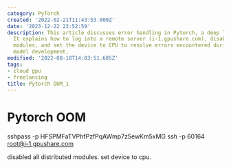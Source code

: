 ```yaml
---
category: PyTorch
created: '2022-02-21T11:43:53.000Z'
date: '2023-12-22 23:52:59'
description: This article discusses error handling in Pytorch, a deep learning framework.
  It explains how to log into a remote server (i-1.gpushare.com), disable distributed
  modules, and set the device to CPU to resolve errors encountered during deep learning
  model development.
modified: '2022-08-18T14:03:51.685Z'
tags:
- cloud gpu
- freelancing
title: Pytorch OOM_1
---
```


# Pytorch OOM

sshpass -p HFSPMFaTVPhfPzfPqAWmp7z5ewKm5xMG ssh -p 60164 root@i-1.gpushare.com

disabled all distributed modules. set device to cpu.
